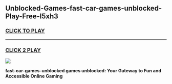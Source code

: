 
## Unblocked-Games-fast-car-games-unblocked-Play-Free-l5xh3
<h3>
<a href="https://premium76.site?title=fast-car-games-unblocked&ref=23A">CLICK TO PLAY</a></h3>
<hr>

<h3>
<a href="https://premium76.site?title=fast-car-games-unblocked&ref=23A">CLICK 2 PLAY</a>
  
</h3>

<a href="https://premium76.site?title=fast-car-games-unblocked&ref=23A"><img src="https://clearcache.store/games.png"></a>


**fast-car-games-unblocked games unblocked: Your Gateway to Fun and Accessible Online Gaming**
